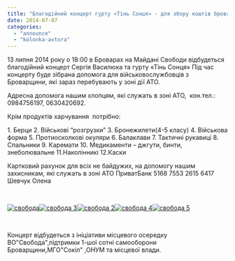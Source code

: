 ```yaml
---
title: "Благодійний концерт гурту «Тінь Сонця» - для збору коштів броварським військовим"
date: 2014-07-07
categories: 
  - "announce"
  - "kolonka-avtora"
---
```


13 липня 2014 року о 18:00 в Броварах на Майдані Свободи відбудеться благодійний концерт Сергія Василюка та гурту «Тінь Сонця» Під час концерту буде зібрана допомога для військовослужбовців з Броварщини, які зараз перебувають у зоні дії АТО.

Адресна допомога нашим хлопцям, які служать в зоні АТО,  кон.тел.: 0984756197, 0630420692.

Крім продуктів харчування  потрібно:

1\. Берци 2. Військові “розгрузки” 3. Бронежилети(4-5 класу) 4. Військова форма 5. Протиосколкові окуляри 6. Балаклави 7. Тактичні рукавиці 8. Спальники 9. Каремати 10. Медикаменти – джгути, бинти, знеболювальне 11.Наколінникі 12.Каски

Картковий рахунок для всіх не байдужих, на допомогу нашим захисникам, які служать в зоні АТО ПриватБанк 5168 7553 2615 6417 Шевчук Олена

 

[![свобода](https://mpz.brovary.org/wp-content/uploads/2014/07/svoboda.jpg)](https://mpz.brovary.org/wp-content/uploads/2014/07/svoboda.jpg)[![свобода 3](https://mpz.brovary.org/wp-content/uploads/2014/07/svoboda-3.jpg)](https://mpz.brovary.org/wp-content/uploads/2014/07/svoboda-3.jpg)[![свобода 2](https://mpz.brovary.org/wp-content/uploads/2014/07/svoboda-2.jpg)](https://mpz.brovary.org/wp-content/uploads/2014/07/svoboda-2.jpg)[![свобода 4](https://mpz.brovary.org/wp-content/uploads/2014/07/svoboda-4.jpg)](https://mpz.brovary.org/wp-content/uploads/2014/07/svoboda-4.jpg)[![свобода 5](https://mpz.brovary.org/wp-content/uploads/2014/07/svoboda-5.jpg)](https://mpz.brovary.org/wp-content/uploads/2014/07/svoboda-5.jpg)

 

Концерт відбудеться з ініціативи місцевого осередку ВО"Свобода",підтримки 1-шої сотні самооборони Броварщини,МГО"Сокіл" ,ОНУМ та місцевої влади.
